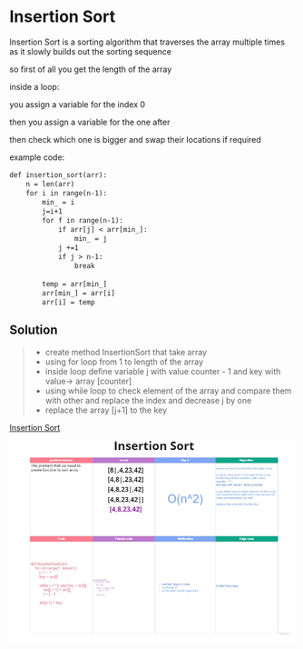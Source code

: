 # Insertion Sort

Insertion Sort is a sorting algorithm that traverses the array multiple times as it slowly builds out the sorting sequence

so first of all you get the length of the array

inside a loop:

you assign a variable for the index 0

then you assign a variable for the one after

then check which one is bigger and swap their locations if required

example code:

```
def insertion_sort(arr):
    n = len(arr)
    for i in range(n-1):
        min_ = i
        j=i+1
        for f in range(n-1):
            if arr[j] < arr[min_]:
                min_ = j
            j +=1
            if j > n-1:
                break

        temp = arr[min_]
        arr[min_] = arr[i]
        arr[i] = temp
```


## Solution
> - create method InsertionSort that take array
> - using for loop from 1 to length of the array
> - inside loop define variable j with value counter  - 1 and key with value-> array [counter]
> - using while loop to check element of the array and compare them with other and replace the index and decrease j by one
> - replace the array [j+1] to the key

[Insertion Sort](https://miro.com/app/board/o9J_lG44R2c=/)

![Insertion Sort](../../assets/insretion_sort.jpg)
